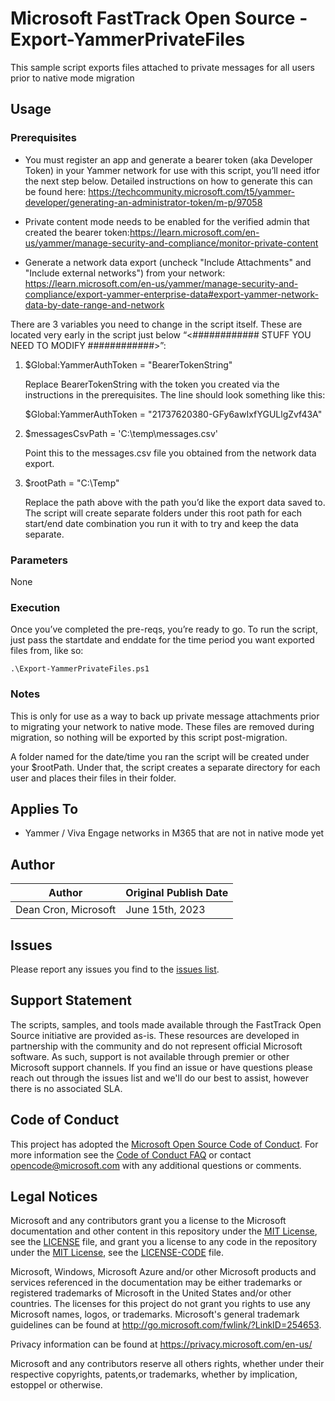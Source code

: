 # Microsoft FastTrack Open Source - Export-YammerPrivateFiles

This sample script exports files attached to private messages for all users prior to native mode migration

## Usage

### Prerequisites

- You must register an app and generate a bearer token (aka Developer Token) in your Yammer network for use with this script, you’ll need itfor the next step below. Detailed instructions on how to generate this can be found here: https://techcommunity.microsoft.com/t5/yammer-developer/generating-an-administrator-token/m-p/97058

- Private content mode needs to be enabled for the verified admin that created the bearer token:https://learn.microsoft.com/en-us/yammer/manage-security-and-compliance/monitor-private-content

- Generate a network data export (uncheck "Include Attachments" and "Include external networks") from your network: https://learn.microsoft.com/en-us/yammer/manage-security-and-compliance/export-yammer-enterprise-data#export-yammer-network-data-by-date-range-and-network

There are 3 variables you need to change in the script itself. These are located very early in the script just below “<############    STUFF YOU NEED TO MODIFY    ############>”:

1. $Global:YammerAuthToken = "BearerTokenString"

	  Replace BearerTokenString with the token you created via the instructions in the prerequisites. The line should look something like this:

    $Global:YammerAuthToken = "21737620380-GFy6awIxfYGULlgZvf43A"

2. $messagesCsvPath = 'C:\temp\messages.csv'
  
    Point this to the messages.csv file you obtained from the network data export.
  
3. $rootPath = "C:\Temp"

    Replace the path above with the path you’d like the export data saved to. The script will create separate folders under this root path for each start/end date combination you run it with to try and keep the data 				separate.

### Parameters

None

### Execution

Once you’ve completed the pre-reqs, you’re ready to go. To run the script, just pass the startdate and enddate for the time period you want exported files from, like so:

	.\Export-YammerPrivateFiles.ps1

### Notes

This is only for use as a way to back up private message attachments prior to migrating your network to native mode. These files are removed during migration, so nothing will be exported by this script post-migration.

A folder named for the date/time you ran the script will be created under your $rootPath. Under that, the script creates a separate directory for each user and places their files in their folder. 

## Applies To

- Yammer / Viva Engage networks in M365 that are not in native mode yet

## Author

|Author|Original Publish Date
|----|--------------------------
|Dean Cron, Microsoft|June 15th, 2023|

## Issues

Please report any issues you find to the [issues list](/issues).

## Support Statement

The scripts, samples, and tools made available through the FastTrack Open Source initiative are provided as-is. These resources are developed in partnership with the community and do not represent official Microsoft software. As such, support is not available through premier or other Microsoft support channels. If you find an issue or have questions please reach out through the issues list and we'll do our best to assist, however there is no associated SLA.

## Code of Conduct

This project has adopted the [Microsoft Open Source Code of Conduct](https://opensource.microsoft.com/codeofconduct/).
For more information see the [Code of Conduct FAQ](https://opensource.microsoft.com/codeofconduct/faq/) or
contact [opencode@microsoft.com](mailto:opencode@microsoft.com) with any additional questions or comments.

## Legal Notices

Microsoft and any contributors grant you a license to the Microsoft documentation and other content in this repository under the [MIT License](https://opensource.org/licenses/MIT), see the [LICENSE](LICENSE) file, and grant you a license to any code in the repository under the [MIT License](https://opensource.org/licenses/MIT), see the [LICENSE-CODE](LICENSE-CODE) file.

Microsoft, Windows, Microsoft Azure and/or other Microsoft products and services referenced in the documentation may be either trademarks or registered trademarks of Microsoft in the United States and/or other countries. The licenses for this project do not grant you rights to use any Microsoft names, logos, or trademarks. Microsoft's general trademark guidelines can be found at http://go.microsoft.com/fwlink/?LinkID=254653.

Privacy information can be found at https://privacy.microsoft.com/en-us/

Microsoft and any contributors reserve all others rights, whether under their respective copyrights, patents,or trademarks, whether by implication, estoppel or otherwise.
